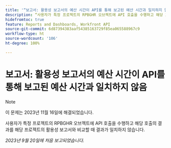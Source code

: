 ```yaml
---
title: '“보고서: 활용성 보고서의 예산 시간이 API를 통해 보고된 예산 시간과 일치하지 않음'
description: “사용자가 특정 프로젝트의 RPBGHR 오브젝트에 API 호출을 수행하고 해당 호출의 결과를 해당 프로젝트의 활용성 보고서와 비교할 때 결과가 일치하지 않습니다. ”
hidefromtoc: true
feature: Reports and Dashboards, Workfront API
source-git-commit: 6d87394383aaf54385163729f85ea065588967c9
workflow-type: ht
source-wordcount: '106'
ht-degree: 100%

---
```



# 보고서: 활용성 보고서의 예산 시간이 API를 통해 보고된 예산 시간과 일치하지 않음

>[!NOTE]
>
>이 문제는 2023년 11월 16일에 해결되었습니다.

사용자가 특정 프로젝트의 RPBGHR 오브젝트에 API 호출을 수행하고 해당 호출의 결과를 해당 프로젝트의 활용성 보고서와 비교할 때 결과가 일치하지 않습니다.

_2023년 9월 20일에 처음 보고되었습니다._
